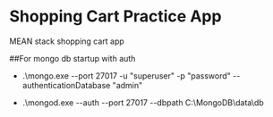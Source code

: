 # Shopping Cart Practice App
MEAN stack shopping cart app

##For mongo db startup with auth
- .\mongo.exe --port 27017 -u "superuser" -p "password" --authenticationDatabase "admin"

- .\mongod.exe --auth --port 27017 --dbpath C:\MongoDB\data\db
